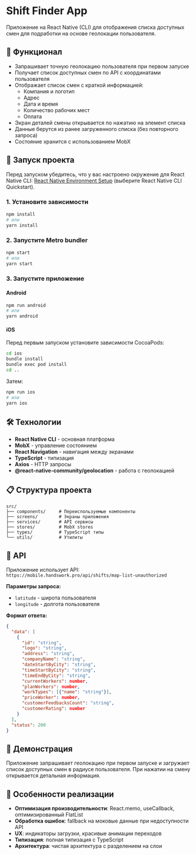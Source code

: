 # Shift Finder App

Приложение на React Native (CLI) для отображения списка доступных смен для подработки на основе геолокации пользователя.

## 📱 Функционал

- Запрашивает точную геолокацию пользователя при первом запуске
- Получает список доступных смен по API с координатами пользователя
- Отображает список смен с краткой информацией:
  - Компания и логотип
  - Адрес
  - Дата и время
  - Количество рабочих мест
  - Оплата
- Экран деталей смены открывается по нажатию на элемент списка
- Данные берутся из ранее загруженного списка (без повторного запроса)
- Состояние хранится с использованием MobX

## 🚀 Запуск проекта

Перед запуском убедитесь, что у вас настроено окружение для React Native CLI:
[React Native Environment Setup](https://reactnative.dev/docs/environment-setup) (выберите React Native CLI Quickstart).

### 1. Установите зависимости

```bash
npm install
# или
yarn install
```

### 2. Запустите Metro bundler

```bash
npm start
# или
yarn start
```

### 3. Запустите приложение

#### Android

```bash
npm run android
# или
yarn android
```

#### iOS

Перед первым запуском установите зависимости CocoaPods:

```bash
cd ios
bundle install
bundle exec pod install
cd ..
```

Затем:

```bash
npm run ios
# или
yarn ios
```

## 🛠 Технологии

- **React Native CLI** - основная платформа
- **MobX** - управление состоянием
- **React Navigation** - навигация между экранами
- **TypeScript** - типизация
- **Axios** - HTTP запросы
- **@react-native-community/geolocation** - работа с геолокацией

## 📋 Структура проекта

```
src/
├── components/     # Переиспользуемые компоненты
├── screens/        # Экраны приложения
├── services/       # API сервисы
├── stores/         # MobX stores
├── types/          # TypeScript типы
└── utils/          # Утилиты
```

## 🔧 API

Приложение использует API: `https://mobile.handswork.pro/api/shifts/map-list-unauthorized`

**Параметры запроса:**
- `latitude` - широта пользователя
- `longitude` - долгота пользователя

**Формат ответа:**
```json
{
  "data": [
    {
      "id": "string",
      "logo": "string",
      "address": "string", 
      "companyName": "string",
      "dateStartByCity": "string",
      "timeStartByCity": "string",
      "timeEndByCity": "string",
      "currentWorkers": number,
      "planWorkers": number,
      "workTypes": [{"name": "string"}],
      "priceWorker": number,
      "customerFeedbacksCount": "string",
      "customerRating": number
    }
  ],
  "status": 200
}
```

## 📱 Демонстрация

Приложение запрашивает геолокацию при первом запуске и загружает список доступных смен в радиусе пользователя. При нажатии на смену открывается детальная информация.

## 🎯 Особенности реализации

- **Оптимизация производительности**: React.memo, useCallback, оптимизированный FlatList
- **Обработка ошибок**: fallback на моковые данные при недоступности API
- **UX**: индикаторы загрузки, красивые анимации переходов
- **Типизация**: полная типизация с TypeScript
- **Архитектура**: чистая архитектура с разделением на слои